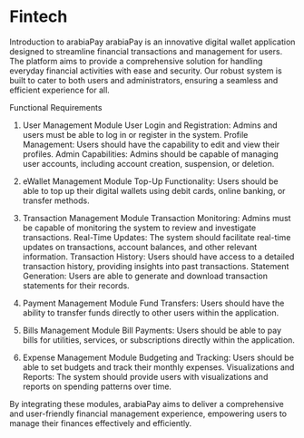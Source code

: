 # Fintech

Introduction to arabiaPay arabiaPay is an innovative digital wallet application designed to streamline financial transactions and management for users. The platform aims to provide a comprehensive solution for handling everyday financial activities with ease and security. Our robust system is built to cater to both users and administrators, ensuring a seamless and efficient experience for all.

Functional Requirements

1. User Management Module User Login and Registration: Admins and users must be able to log in or register in the system. Profile Management: Users should have the capability to edit and view their profiles. Admin Capabilities: Admins should be capable of managing user accounts, including account creation, suspension, or deletion.

2. eWallet Management Module Top-Up Functionality: Users should be able to top up their digital wallets using debit cards, online banking, or transfer methods.

3. Transaction Management Module Transaction Monitoring: Admins must be capable of monitoring the system to review and investigate transactions. Real-Time Updates: The system should facilitate real-time updates on transactions, account balances, and other relevant information. Transaction History: Users should have access to a detailed transaction history, providing insights into past transactions. Statement Generation: Users are able to generate and download transaction statements for their records.

5. Payment Management Module Fund Transfers: Users should have the ability to transfer funds directly to other users within the application.

6. Bills Management Module Bill Payments: Users should be able to pay bills for utilities, services, or subscriptions directly within the application.

7. Expense Management Module Budgeting and Tracking: Users should be able to set budgets and track their monthly expenses. Visualizations and Reports: The system should provide users with visualizations and reports on spending patterns over time.

By integrating these modules, arabiaPay aims to deliver a comprehensive and user-friendly financial management experience, empowering users to manage their finances effectively and efficiently.
